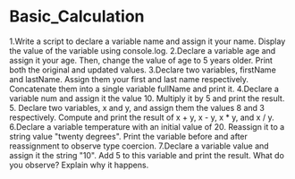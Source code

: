 # Basic_Calculation
1.Write a script to declare a variable name and assign it your name. Display the value of the variable using console.log.
2.Declare a variable age and assign it your age. Then, change the value of age to 5 years older. Print both the original and updated values.
3.Declare two variables, firstName and lastName. Assign them your first and last name respectively. Concatenate them into a single variable fullName and print it.
4.Declare a variable num and assign it the value 10. Multiply it by 5 and print the result.
5.
Declare two variables, x and y, and assign them the values 8 and 3 respectively. Compute and print the result of x + y, x - y, x * y, and x / y.
6.Declare a variable temperature with an initial value of 20. Reassign it to a string value "twenty degrees". Print the variable before and after reassignment to observe type coercion.
7.Declare a variable value and assign it the string "10". Add 5 to this variable and print the result. What do you observe? Explain why it happens.